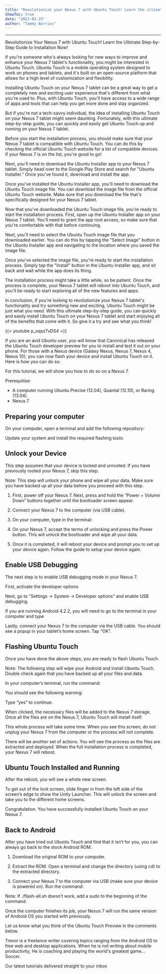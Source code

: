 ```yaml
---
title: "Revolutionize your Nexus 7 with Ubuntu Touch! Learn the ultimate step-by-step guide to installation now!"
ShowToc: true 
date: "2023-03-25"
author: "Tammy Barrios"
---
```

*****
Revolutionize Your Nexus 7 with Ubuntu Touch! Learn the Ultimate Step-by-Step Guide to Installation Now!

If you're someone who's always looking for new ways to improve and enhance your Nexus 7 tablet's functionality, you might be interested in Ubuntu Touch. Ubuntu Touch is a mobile operating system designed to work on phones and tablets, and it's built on an open-source platform that allows for a high level of customization and flexibility.

Installing Ubuntu Touch on your Nexus 7 tablet can be a great way to get a completely new and exciting user experience that's different from what you're used to. Plus, with Ubuntu Touch, you'll have access to a wide range of apps and tools that can help you get more done and stay organized.

But if you're not a tech-savvy individual, the idea of installing Ubuntu Touch on your Nexus 7 tablet might seem daunting. Fortunately, with this ultimate step-by-step guide, you can quickly and easily get Ubuntu Touch up and running on your Nexus 7 tablet.

Before you start the installation process, you should make sure that your Nexus 7 tablet is compatible with Ubuntu Touch. You can do this by checking the official Ubuntu Touch website for a list of compatible devices. If your Nexus 7 is on the list, you're good to go!

Next, you'll need to download the Ubuntu Installer app to your Nexus 7 tablet. Simply head over to the Google Play Store and search for "Ubuntu Installer." Once you've found it, download and install the app.

Once you've installed the Ubuntu Installer app, you'll need to download the Ubuntu Touch image file. You can download the image file from the official Ubuntu Touch website. Make sure that you download the file that's specifically designed for your Nexus 7 tablet.

Now that you've downloaded the Ubuntu Touch image file, you're ready to start the installation process. First, open up the Ubuntu Installer app on your Nexus 7 tablet. You'll need to grant the app root access, so make sure that you're comfortable with that before continuing.

Next, you'll need to select the Ubuntu Touch image file that you downloaded earlier. You can do this by tapping the "Select Image" button in the Ubuntu Installer app and navigating to the location where you saved the image file.

Once you've selected the image file, you're ready to start the installation process. Simply tap the "Install" button in the Ubuntu Installer app, and sit back and wait while the app does its thing.

The installation process might take a little while, so be patient. Once the process is complete, your Nexus 7 tablet will reboot into Ubuntu Touch, and you'll be ready to start exploring all of the new features and apps.

In conclusion, if you're looking to revolutionize your Nexus 7 tablet's functionality and try something new and exciting, Ubuntu Touch might be just what you need. With this ultimate step-by-step guide, you can quickly and easily install Ubuntu Touch on your Nexus 7 tablet and start enjoying all of the benefits that come with it. So give it a try and see what you think!

{{< youtube p_oqsz7vDS4 >}} 



If you are an avid Ubuntu user, you will know that Canonical has released the Ubuntu Touch developer preview for you to install and test it out on your phone. For those with a Nexus device (Galaxy Nexus, Nexus 7, Nexus 4, Nexus 10), you can now flash your device and install Ubuntu Touch on it. Here is how you can do so:
 
For this tutorial, we will show you how to do so on a Nexus 7.
 
Prerequitise:
 
- A computer running Ubuntu Precise (12.04), Quantal (12.10), or Raring (13.04).
 - Nexus 7

 
## Preparing your computer
 
On your computer, open a terminal and add the following repository:
 
Update your system and install the required flashing tools:
 
## Unlock your Device
 
This step assumes that your device is locked and unrooted. If you have previously rooted your Nexus 7, skip this step.
 
Note: This step will unlock your phone and wipe all your data. Make sure you have backed up all your data before you proceed with this step.
 
1. First, power off your Nexus 7. Next, press and hold the “Power + Volume Down” buttons together until the bootloader screen appear.
 

 
2. Connect your Nexus 7 to the computer (via USB cable).
 
3. On your computer, type in the terminal:
 
4. On your Nexus 7, accept the terms of unlocking and press the Power button. This will unlock the bootloader and wipe all your data.
 
5. Once it is completed, it will reboot your device and prompt you to set up your device again. Follow the guide to setup your device again.
 
## Enable USB Debugging
 
The next step is to enable USB debugging mode in your Nexus 7.
 
First, activate the developer options
 
Next, go to “Settings -> System -> Developer options” and enable USB debugging.
 
If you are running Android 4.2.2, you will need to go to the terminal in your computer and type
 
Lastly, connect your Nexus 7 to the computer via the USB cable. You should see a popup in your tablet’s home screen. Tap “OK”.
 
## Flashing Ubuntu Touch
 
Once you have done the above steps, you are ready to flash Ubuntu Touch.
 
Note: The following step will wipe your Android and install Ubuntu Touch. Double check again that you have backed up all your files and data.
 
In your computer’s terminal, run the command:
 
You should see the following warning:
 
Type “yes” to continue.
 
When clicked, the necessary files will be added to the Nexus 7 storage. Once all the files are on the Nexus 7, Ubuntu Touch will install itself.
 
This whole process will take some time. When you see this screen, do not unplug your Nexus 7 from the computer or the process will not complete.
 
There will be another set of actions. You will see the process as the files are extracted and deployed. When the full installation process is completed, your Nexus 7 will reboot.
 
## Ubuntu Touch Installed and Running
 
After the reboot, you will see a whole new screen.
 
To get out of the lock screen, slide finger in from the left side of the screen’s edge to show the Unity Launcher. This will unlock the screen and take you to the different home screens.
 
Congratulation. You have successfully installed Ubuntu Touch on your Nexus 7.
 
## Back to Android
 
After you have tried out Ubuntu Touch and find that it isn’t for you, you can always go back to the stock Android ROM. 
 
1. Download the original ROM to your computer.
 
2. Extract the ROM. Open a terminal and change the directory (using cd) to the extracted directory. 
 
3. Connect your Nexus 7 to the computer via USB (make sure your device is powered on). Run the command:
 
Note: If ./flash-all.sh doesn’t work, add a sudo to the beginning of the command:
 
Once the computer finishes its job, your Nexus 7 will run the same version of Android OS you started with previously.
 
Let us know what you think of the Ubuntu Touch Preview in the comments below.
 
Trevor is a freelance writer covering topics ranging from the Android OS to free web and desktop applications. When he is not writing about  mobile productivity, He is coaching and playing the world's greatest game... Soccer.
 
Our latest tutorials delivered straight to your inbox




